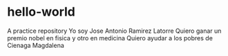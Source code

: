 # hello-world
A practice repository
Yo soy Jose Antonio Ramirez Latorre
Quiero ganar un premio nobel en fisica y otro en medicina
Quiero ayudar a los pobres de Cienaga Magdalena
